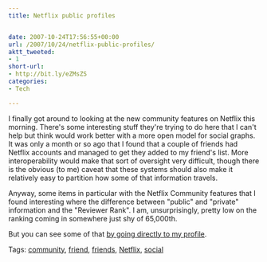 ```yaml
---
title: Netflix public profiles


date: 2007-10-24T17:56:55+00:00
url: /2007/10/24/netflix-public-profiles/
aktt_tweeted:
- 1
short-url:
- http://bit.ly/eZMsZS
categories:
- Tech

---
```

<div class='microid-mailto+http:sha1:1ae32077488dd21a2e295d5e49db1f7f2a9c4d0e'>

I finally got around to looking at the new community features on Netflix this morning. There's some interesting stuff they're trying to do here that I can't help but think would work better with a more open model for social graphs. It was only a month or so ago that I found that a couple of friends had Netflix accounts and managed to get they added to my friend's list. More interoperability would make that sort of oversight very difficult, though there is the obvious (to me) caveat that these systems should also make it relatively easy to partition how some of that information travels.



Anyway, some items in particular with the Netflix Community features that I found interesting where the difference between "public" and "private" information and the "Reviewer Rank". I am, unsurprisingly, pretty low on the ranking coming in somewhere just shy of 65,000th.



But you can see some of that <a href="http://www.netflix.com/StrangerProfile?prid=105743106">by going directly to my profile</a>.

</div>

<div class="st-post-tags">
Tags: <a href="http://www.cavort.org/tag/community/" title="community" rel="tag">community</a>, <a href="http://www.cavort.org/tag/friend/" title="friend" rel="tag">friend</a>, <a href="http://www.cavort.org/tag/friends/" title="friends" rel="tag">friends</a>, <a href="http://www.cavort.org/tag/netflix/" title="Netflix" rel="tag">Netflix</a>, <a href="http://www.cavort.org/tag/social/" title="social" rel="tag">social</a><br />
</div>